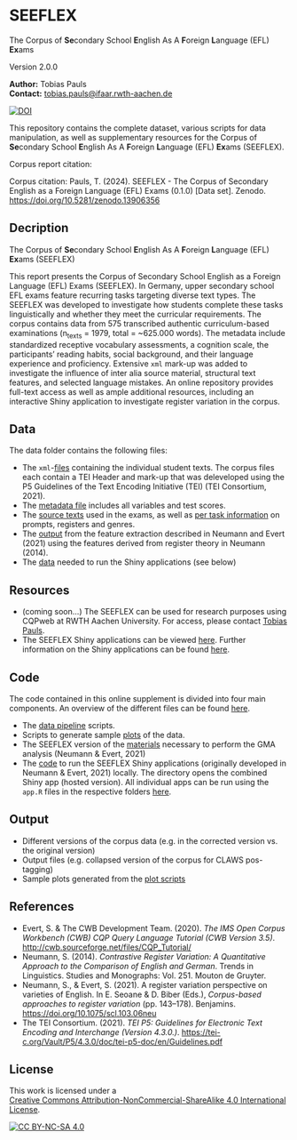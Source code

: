 # SEEFLEX
The Corpus of **Se**condary School **E**nglish As A **F**oreign **L**anguage (EFL) **Ex**ams

Version 2.0.0

**Author:** Tobias Pauls<br>
**Contact:** tobias.pauls@ifaar.rwth-aachen.de

[![DOI](https://zenodo.org/badge/DOI/10.5281/zenodo.13906356.svg)](https://doi.org/10.5281/zenodo.13906356)

This repository contains the complete dataset, various scripts for data manipulation, as well as supplementary resources for the Corpus of **Se**condary School **E**nglish As A **F**oreign **L**anguage (EFL) **Ex**ams (SEEFLEX).

Corpus report citation:


Corpus citation:
Pauls, T. (2024). SEEFLEX - The Corpus of Secondary English as a Foreign Language (EFL) Exams (0.1.0) [Data set]. Zenodo. https://doi.org/10.5281/zenodo.13906356


## Decription

The Corpus of **Se**condary School **E**nglish As A **F**oreign **L**anguage (EFL) **Ex**ams (SEEFLEX)

This report presents the Corpus of Secondary School English as a Foreign Language (EFL) Exams (SEEFLEX). In Germany, upper secondary school EFL exams feature recurring tasks targeting diverse text types. The SEEFLEX was developed to investigate how students complete these tasks linguistically and whether they meet the curricular requirements. The corpus contains data from 575 transcribed authentic curriculum-based examinations (n<sub>texts</sub> = 1979, total = ~625.000 words). The metadata include standardized receptive vocabulary assessments, a cognition scale, the participants’ reading habits, social background, and their language experience and proficiency. Extensive `xml` mark-up was added to investigate the influence of inter alia source material, structural text features, and selected language mistakes. An online repository provides full-text access as well as ample additional resources, including an interactive Shiny application to investigate register variation in the corpus.


## Data

The data folder contains the following files:
- The `xml`-[files](data/anon/) containing the individual student texts. The corpus files each contain a TEI Header and mark-up that was deleveloped using the P5 Guidelines of the Text Encoding Initiative (TEI) (TEI Consortium, 2021).
- The [metadata file](data/meta_data_anon.csv) includes all variables and test scores.
- The [source texts](data/source_texts/) used in the exams, as well as [per task information](data/tasks_complete.csv) on prompts, registers and genres.
- The [output](data/gma/) from the feature extraction described in Neumann and Evert (2021) using the features derived from register theory in Neumann (2014).
- The [data](data/gma/shiny_data.rda) needed to run the Shiny applications (see below)


## Resources

- (coming soon...) The SEEFLEX can be used for research purposes using CQPweb at RWTH Aachen University. For access, please contact [Tobias Pauls](mailto:tobias.pauls@ifaar.rwth-aachen.de).
- The SEEFLEX Shiny applications can be viewed [here](https://seeflex.otc.coscine.dev). Further information on the Shiny applications can be found [here](code/shiny_app/README.md).


## Code

The code contained in this online supplement is divided into four main components. An overview of the different files can be found [here](code/). 
- The [data pipeline](code/data_pipeline/) scripts.
- Scripts to generate sample [plots](code/plots/) of the data.
- The SEEFLEX version of the [materials](code/gma_analysis/) necessary to perform the GMA analysis (Neumann & Evert, 2021)
- The [code](code/shiny_app/) to run the SEEFLEX Shiny applications (originally developed in Neumann & Evert, 2021) locally. The directory opens the combined Shiny app (hosted version). All individual apps can be run using the `app.R` files in the respective folders [here](code/).


## Output

- Different versions of the corpus data (e.g. in the corrected version vs. the original version)
- Output files (e.g. collapsed version of the corpus for CLAWS pos-tagging)
- Sample plots generated from the [plot scripts](code/plots/)

## References

- Evert, S. & The CWB Development Team. (2020). *The IMS Open Corpus Workbench (CWB) CQP Query Language Tutorial (CWB Version 3.5)*. http://cwb.sourceforge.net/files/CQP_Tutorial/
- Neumann, S. (2014). *Contrastive Register Variation: A Quantitative Approach to the Comparison of English and German*. Trends in Linguistics. Studies and Monographs: Vol. 251. Mouton de Gruyter.
- Neumann, S., & Evert, S. (2021). A register variation perspective on varieties of English. In E. Seoane & D. Biber (Eds.), *Corpus-based approaches to register variation* (pp. 143–178). Benjamins. https://doi.org/10.1075/scl.103.06neu
- The TEI Consortium. (2021). *TEI P5: Guidelines for Electronic Text Encoding and Interchange (Version 4.3.0.)*. https://tei-c.org/Vault/P5/4.3.0/doc/tei-p5-doc/en/Guidelines.pdf


## License

This work is licensed under a  
[Creative Commons Attribution-NonCommercial-ShareAlike 4.0 International License](http://creativecommons.org/licenses/by-nc-sa/4.0/).

[![CC BY-NC-SA 4.0](https://licensebuttons.net/l/by-nc-sa/4.0/88x31.png)](http://creativecommons.org/licenses/by-nc-sa/4.0/)